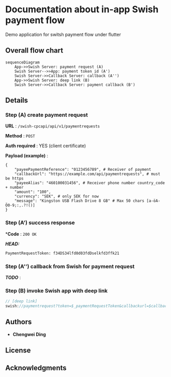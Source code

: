 # Documentation about in-app Swish payment flow

Demo application for switsh payment flow under flutter


## Overall flow chart


```mermaid
sequenceDiagram
    App->>Swish Server: payment request (A)
    Swish Server-->>App: payment token id (A')
    Swish Server->>Callback Server: callback (A'')
    App->>Swish Server: deep link (B)
    Swish Server->>Callback Server: payment callback (B')

```


## Details

### Step (A) create payment request
**URL** : `/swish-cpcapi/api/v1/paymentrequests`

**Method** : `POST`

**Auth required** : YES (client certificate)

**Payload (example)** :


```
{
    "payeePaymentReference": "0123456789", # Receiver of payment
    "callbackUrl": "https://example.com/api/paymentrequests", # must be https 
    "payeeAlias": "460100031456", # Receiver phone number country_code + number
    "amount": "100",
    "currency": "SEK", # only SEK for now  
    "message": "Kingston USB Flash Drive 8 GB" # Max 50 chars [a-öA-Ö0-9;:,.?!()]
}
```

### Step (A') success response 

***Code** : `200 OK`

***HEAD:***
```bash
PaymentRequestToken: f34DS34lfd0d03fdDselkfd3ffk21
```

### Step (A'') callback from Swish for payment request
***TODO*** : 

### Step (B) invoke Swish app with deep link

```javascript
// [deep link] 
swish://paymentrequest?token=$_paymentRequestToken&callbackurl=$callbackUrl
```

## Authors

* **Chengwei Ding**

## License

## Acknowledgments
